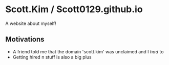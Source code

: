 # Scott.Kim / Scott0129.github.io
A website about myself!

## Motivations
- A friend told me that the domain 'scott.kim' was unclaimed and I *had* to
- Getting hired n stuff is also a big plus
